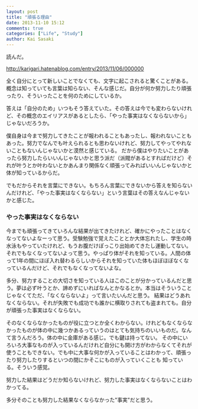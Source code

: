 ```yaml
---
layout: post
title: "頑張る理由"
date: 2013-11-10 15:12
comments: true
categories: ["Life", "Study"]
author: Kai Sasaki
---
```


読んだ。

http://karigari.hatenablog.com/entry/2013/11/06/000000


全く自分にとって新しいことでなくても、文字に起こされると驚くことがある。概念は知っていても言葉は知らない、そんな感じだ。自分が何か努力したり頑張ったり、そういったことを何のためにしているか。

答えは「自分のため」いつもそう答えていた。その答えは今でも変わらないけれど、その概念のエイリアスがあるとしたら、「やった事実はなくならないから」じゃないだろうか。

僕自身は今まで努力してきたことが報われることもあったし、報われないこともあった。努力でなんでも叶えられるとも思わないけれど、努力してやってやれないこともないんじゃないかと漠然と感じている。
だから僕はやりたいことがあったら努力したらいいんじゃないかと思う派だ（派閥があるとすればだけど）それが叶うとか叶わないとかあんまり関係なく頑張ってみればいいんじゃないかと体が知っているからだ。

でもだからそれを言葉にできない。もちろん言葉にできないから答えを知らないんだけれど、「やった事実はなくならない」という言葉はその答えなんじゃないかと感じた。

### やった事実はなくならない

今までも頑張ってきていろんな結果が出てきたけれど、確かにやったことはなくなってないよなーって思う。受験勉強で覚えたこととか大体忘れたし、学生の時水泳もやっていたけれど、もうお腹だけぽっこり出始めてきたし運動してない。
それでもなくなってないよって思う。やっぱり体がそれを知っている。人間の体って1年の間にほぼ入れ替わるらしいからそれを知っていた体もほぼほぼなくなっているんだけど、それでもなくなってないよな。

多分、努力することの大切さを知っている人はこのことが分かっているんだと思う。夢は必ず叶うとか、諦めずにいればなんとかなるとか。本当はそういうことじゃなくてただ、「なくならないよ」って言いたいんだと思う。
結果はどうあれなくならない。それが失敗でも成功でも誰かに横取りされても盗まれても。自分が頑張った事実はなくならない。

そのなくならなかったものが役に立つとか全くわからない。けれどもなくならなかったものが体の中に幾つかあるっていうのはとても気持ちのいいものだ。なんて言うんだろう。体の中に金庫がある感じ。でも鍵は持ってない。
その中にいろいろ大事なものが入っているんだけれど自分にも開け方がわからなくてそれが使うこともできない。でも中に大事な何かが入っていることはわかって、頑張ったり努力したりするといつの間にかそこにものが入っていくことも
知っている。そういう感覚。


努力した結果はどうだか知らないけれど、努力した事実はなくならないことはわかってる。

多分そのことも努力した結果なくならなかった"事実"だと思う。

